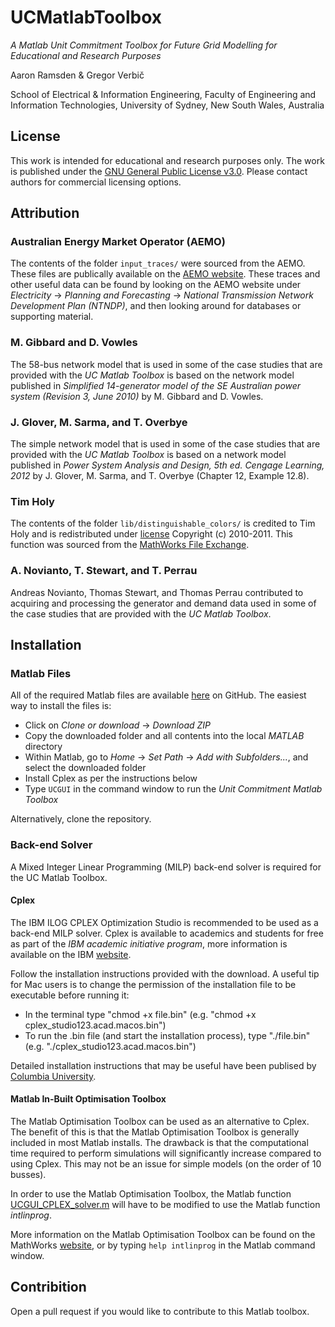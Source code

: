 # UCMatlabToolbox

_A Matlab Unit Commitment Toolbox for Future Grid Modelling for Educational and Research Purposes_

Aaron Ramsden & Gregor Verbi&#269;

School of Electrical & Information Engineering, Faculty of Engineering and Information Technologies, University of Sydney, New South Wales, Australia


## License

This work is intended for educational and research purposes only. The work is published under the [GNU General Public License v3.0](LICENSE.md). Please contact authors for commercial licensing options.

## Attribution

### Australian Energy Market Operator (AEMO)

The contents of the folder `input_traces/` were sourced from the AEMO. These files are publically available on the [AEMO website](https://www.aemo.com.au). These traces and other useful data can be found by looking on the AEMO website under _Electricity_ &rarr; _Planning and Forecasting_ &rarr; _National Transmission Network Development Plan (NTNDP)_, and then looking around for databases or supporting material.

### M. Gibbard and D. Vowles

The 58-bus network model that is used in some of the case studies that are provided with the _UC Matlab Toolbox_ is based on the network model published in _Simplified 14-generator model of the SE Australian power system (Revision 3, June 2010)_ by M. Gibbard and D. Vowles.

### J. Glover, M. Sarma, and T. Overbye

The simple network model that is used in some of the case studies that are provided with the _UC Matlab Toolbox_ is based on a network model published in _Power System Analysis and Design, 5th ed. Cengage Learning, 2012_ by J. Glover, M. Sarma, and T. Overbye (Chapter 12, Example 12.8).


### Tim Holy

The contents of the folder `lib/distinguishable_colors/` is credited to Tim Holy and is redistributed under [license](lib/distinguishable_colors/license.txt) Copyright (c) 2010-2011. This function was sourced from the [MathWorks File Exchange](http://au.mathworks.com/matlabcentral/fileexchange/29702-generate-maximally-perceptually-distinct-colors?focused=5178885&tab=function).

### A. Novianto, T. Stewart, and T. Perrau

Andreas Novianto, Thomas Stewart, and Thomas Perrau contributed to acquiring and processing the generator and demand data used in some of the case studies that are provided with the _UC Matlab Toolbox_.

## Installation

### Matlab Files

All of the required Matlab files are available [here](https://github.com/AaronRamsden/UCMatlabToolbox) on GitHub. The easiest way to install the files is:
* Click on _Clone or download_ &rarr; _Download ZIP_
* Copy the downloaded folder and all contents into the local _MATLAB_ directory
* Within Matlab, go to _Home_ &rarr; _Set Path_ &rarr; _Add with Subfolders..._, and select the downloaded folder
* Install Cplex as per the instructions below
* Type `UCGUI` in the command window to run the _Unit Commitment Matlab Toolbox_

Alternatively, clone the repository.

### Back-end Solver

A Mixed Integer Linear Programming (MILP) back-end solver is required for the UC Matlab Toolbox.

#### Cplex

The IBM ILOG CPLEX Optimization Studio is recommended to be used as a back-end MILP solver. Cplex is available to academics and students for free as part of the _IBM academic initiative program_, more information is available on the IBM [website](https://www.ibm.com/developerworks/community/blogs/jfp/entry/CPLEX_Is_Free_For_Students?lang=en).

Follow the installation instructions provided with the download. A useful tip for Mac users is to change the permission of the installation file to be executable before running it:
* In the terminal type "chmod +x file.bin" (e.g. "chmod +x cplex_studio123.acad.macos.bin")
* To run the .bin file (and start the installation process), type "./file.bin" (e.g. "./cplex_studio123.acad.macos.bin")

Detailed installation instructions that may be useful have been publised by [Columbia University](http://www.columbia.edu/~jz2313/INSTALL).

#### Matlab In-Built Optimisation Toolbox

The Matlab Optimisation Toolbox can be used as an alternative to Cplex. The benefit of this is that the Matlab Optimisation Toolbox is generally included in most Matlab installs. The drawback is that the computational time required to perform simulations will significantly increase compared to using Cplex. This may not be an issue for simple models (on the order of 10 busses).

In order to use the Matlab Optimisation Toolbox, the Matlab function [UCGUI_CPLEX_solver.m](UC_simulation/UCGUI_CPLEX_solver.m) will have to be modified to use the Matlab function _intlinprog_.

More information on the Matlab Optimisation Toolbox can be found on the MathWorks [website](http://au.mathworks.com/help/optim/index.html), or by typing `help intlinprog` in the Matlab command window.

## Contribition

Open a pull request if you would like to contribute to this Matlab toolbox.
